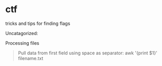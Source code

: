 # ctf
tricks and tips for finding flags

Uncatagorized:

Processing files
> Pull data from first field using space as separator:
awk '{print $1}' filename.txt
